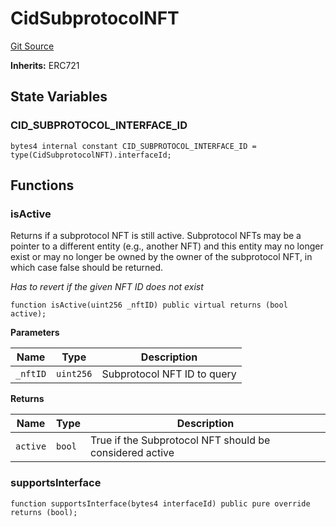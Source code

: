 # CidSubprotocolNFT
[Git Source](https://github.com/OpenCoreCH/canto-identity-protocol/blob/7f02f16c0527dc1a017305652e7286fe766dc1b6/src/CidSubprotocolNFT.sol)

**Inherits:**
ERC721


## State Variables
### CID_SUBPROTOCOL_INTERFACE_ID

```solidity
bytes4 internal constant CID_SUBPROTOCOL_INTERFACE_ID = type(CidSubprotocolNFT).interfaceId;
```


## Functions
### isActive

Returns if a subprotocol NFT is still active. Subprotocol NFTs may be a pointer to a different entity (e.g., another NFT)
and this entity may no longer exist or may no longer be owned by the owner of the subprotocol NFT, in which case false should be returned.

*Has to revert if the given NFT ID does not exist*


```solidity
function isActive(uint256 _nftID) public virtual returns (bool active);
```
**Parameters**

|Name|Type|Description|
|----|----|-----------|
|`_nftID`|`uint256`|Subprotocol NFT ID to query|

**Returns**

|Name|Type|Description|
|----|----|-----------|
|`active`|`bool`|True if the Subprotocol NFT should be considered active|


### supportsInterface


```solidity
function supportsInterface(bytes4 interfaceId) public pure override returns (bool);
```

